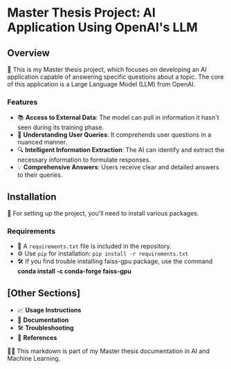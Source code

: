 # Master Thesis Project: AI Application Using OpenAI's LLM

## Overview
🤖 This is my Master thesis project, which focuses on developing an AI application capable of answering specific questions about a topic. The core of this application is a Large Language Model (LLM) from OpenAI.

### Features
- 📚 **Access to External Data**: The model can pull in information it hasn't seen during its training phase.
- 🧠 **Understanding User Queries**: It comprehends user questions in a nuanced manner.
- 🔍 **Intelligent Information Extraction**: The AI can identify and extract the necessary information to formulate responses.
- 💡 **Comprehensive Answers**: Users receive clear and detailed answers to their queries.

## Installation
🔧 For setting up the project, you'll need to install various packages.

### Requirements
- 📁 A `requirements.txt` file is included in the repository.
- ⚙️ Use `pip` for installation: `pip install -r requirements.txt`
- 🛠 If you find trouble installing faiss-gpu package, use the command **conda install -c conda-forge faiss-gpu**

## [Other Sections]
- 📈 **Usage Instructions**
- 📝 **Documentation**
- 🛠 **Troubleshooting**
- 📖 **References**


👩‍🎓 This markdown is part of my Master thesis documentation in AI and Machine Learning.
